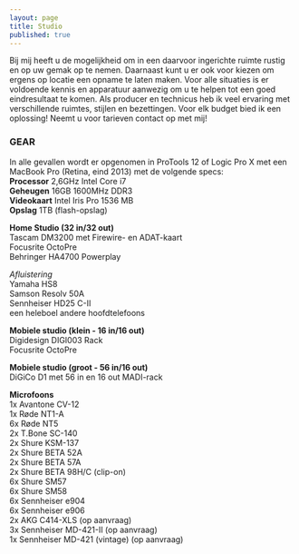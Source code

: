 ```yaml
---
layout: page
title: Studio
published: true
---
```






Bij mij heeft u de mogelijkheid om in een daarvoor ingerichte ruimte rustig en op uw gemak op te nemen. Daarnaast kunt u er ook voor kiezen om ergens op locatie een opname te laten maken. Voor alle situaties is er voldoende kennis en apparatuur aanwezig om u te helpen tot een goed eindresultaat te komen. 
Als producer en technicus heb ik veel ervaring met verschillende ruimtes, stijlen en bezettingen. Voor elk budget bied ik een oplossing! Neemt u voor tarieven contact op met mij! 

### GEAR
In alle gevallen wordt er opgenomen in ProTools 12 of Logic Pro X met een MacBook Pro (Retina, eind 2013) met de volgende specs:  
**Processor** 	2,6GHz Intel Core i7  
**Geheugen**	16GB 1600MHz DDR3  
**Videokaart** 	Intel Iris Pro 1536 MB  
**Opslag**		1TB (flash-opslag)  


**Home Studio (32 in/32 out)**  
Tascam DM3200 met Firewire- en ADAT-kaart    
Focusrite OctoPre  
Behringer HA4700 Powerplay  

_Afluistering_  
Yamaha HS8  
Samson Resolv 50A  
Sennheiser HD25 C-II  
een heleboel andere hoofdtelefoons  


**Mobiele studio (klein - 16 in/16 out)**  
Digidesign DIGI003 Rack  
Focusrite OctoPre  


**Mobiele studio (groot - 56 in/16 out)**  
DiGiCo D1 met 56 in en 16 out MADI-rack  


**Microfoons**  
1x	Avantone CV-12  
1x 	Røde NT1-A  
6x	Røde NT5  
2x 	T.Bone SC-140  
2x 	Shure KSM-137  
2x	Shure BETA 52A  
2x	Shure BETA 57A  
2x	Shure BETA 98H/C (clip-on)  
6x	Shure SM57  
6x	Shure SM58  
6x 	Sennheiser e904  
6x 	Sennheiser e906  
2x 	AKG C414-XLS (op aanvraag)  
3x 	Sennheiser MD-421-II (op aanvraag)  
1x 	Sennheiser MD-421 (vintage) (op aanvraag)
